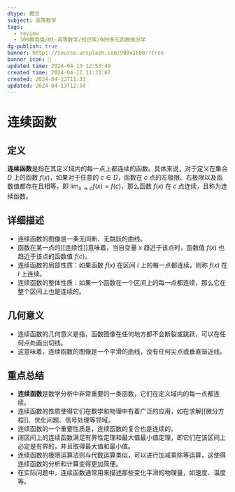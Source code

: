 ```yaml
---
dtype: 概念
subject: 高等数学
tags:
  - review
  - 300教育类/01-高等数学/知识库/009多元函数微分学
dg-publish: true
banner: https://source.unsplash.com/900x1600/?tree
banner_icon: 🧠
updated time: 2024-04-13 12:53:49
created time: 2024-04-12 11:33:07
created: 2024-04-12T11:33
updated: 2024-04-13T12:54
---
```

# 连续函数

## 定义
**连续函数**是指在其定义域内的每一点上都连续的函数。具体来说，对于定义在集合 $D$ 上的函数 $f(x)$，如果对于任意的 $c \in D$，函数在 $c$ 点的左极限、右极限以及函数值都存在且相等，即 $\lim_{x \to c} f(x) = f(c)$，那么函数 $f(x)$ 在 $c$ 点连续，且称为连续函数。

## 详细描述
- 连续函数的图像是一条无间断、无跳跃的曲线。
- 函数在某一点的[[连续性]]意味着，当自变量 $x$ 趋近于该点时，函数值 $f(x)$ 也趋近于该点的函数值 $f(c)$。
- 连续函数的局部性质：如果函数 $f(x)$ 在区间 $I$ 上的每一点都连续，则称 $f(x)$ 在 $I$ 上连续。
- 连续函数的整体性质：如果一个函数在一个区间上的每一点都连续，那么它在整个区间上也是连续的。

## 几何意义
- 连续函数的几何意义是指，函数图像在任何地方都不会断裂或跳跃，可以在任何点处画出切线。
- 这意味着，连续函数的图像是一个平滑的曲线，没有任何尖点或垂直渐近线。

## 重点总结
- **连续函数**是数学分析中非常重要的一类函数，它们在定义域内的每一点都连续。
- 连续函数的性质使得它们在数学和物理中有着广泛的应用，如在求解[[微分方程]]、优化问题、信号处理等领域。
- 连续函数的一个重要性质是，连续函数的复合也是连续的。
- 闭区间上的连续函数满足有界性定理和最大值最小值定理，即它们在该区间上必定是有界的，并且取得最大值和最小值。
- 连续函数的极限运算法则与代数运算类似，可以进行加减乘除等运算，这使得连续函数的分析和计算变得更加简便。
- 在实际问题中，连续函数通常用来描述那些变化平滑的物理量，如速度、温度等。

